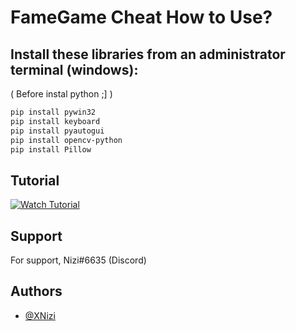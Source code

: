
# FameGame Cheat How to Use?




## Install these libraries from an administrator terminal (windows):

 ( Before instal python ;] )
```bash
pip install pywin32
pip install keyboard
pip install pyautogui
pip install opencv-python
pip install Pillow
```
    
## Tutorial

[![Watch Tutorial](https://img.youtube.com/BQDlQtsAYJM)](https://youtu.be/BQDlQtsAYJM)



## Support

For support, Nizi#6635 (Discord)


## Authors

- [@XNizi](https://www.github.com/xnizi)

